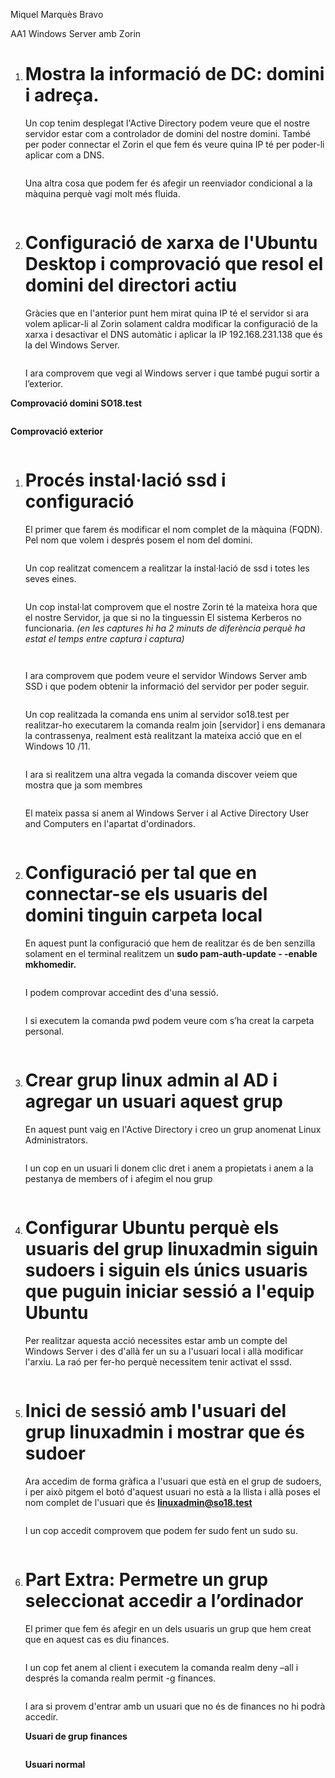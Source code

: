 Miquel Marquès Bravo

AA1 Windows Server amb Zorin

1. # **Mostra la informació de DC: domini i adreça.**
   Un cop tenim desplegat l'Active Directory podem veure que el nostre servidor estar com a controlador de domini del nostre domini. També per poder connectar el Zorin el que fem és veure quina IP té per poder-li aplicar com a DNS.
   <p align="center">
   <img src="../../imatges/imatgesAltres/Aspose.Words.2ecb3068-6b12-40c6-8179-5720e62b3e31.001.png" alt="">
   </p>

   Una altra cosa que podem fer és afegir un reenviador condicional a la màquina perquè vagi molt més fluida.
   <p align="center">
   <img src="../../imatges/imatgesAltres/Aspose.Words.2ecb3068-6b12-40c6-8179-5720e62b3e31.002.png" alt="">
   </p>
1. # **Configuració de xarxa de l'Ubuntu Desktop i comprovació que resol el domini del directori actiu**
   Gràcies que en l'anterior punt hem mirat quina IP té el servidor si ara volem aplicar-li al Zorin solament caldra modificar la configuració de la xarxa i desactivar el DNS automàtic i aplicar la IP 192.168.231.138 que és la del Windows Server.
   <p align="center">
   <img src="../../imatges/imatgesAltres/Aspose.Words.2ecb3068-6b12-40c6-8179-5720e62b3e31.003.png" alt="">
   </p>

   I ara comprovem que vegi al Windows server i que també pugui sortir a l’exterior.


**Comprovació domini SO18.test**
   <p align="center">
   <img src="../../imatges/imatgesAltres/Aspose.Words.2ecb3068-6b12-40c6-8179-5720e62b3e31.004.png"
 alt=""></p>

**Comprovació exterior**
   <p align="center">
   <img src="../../imatges/imatgesAltres/Aspose.Words.2ecb3068-6b12-40c6-8179-5720e62b3e31.005.png"
 alt=""></p>

1. # **Procés instal·lació ssd i configuració**
   El primer que farem és modificar el nom complet de la màquina (FQDN). Pel nom que volem i després posem el nom del domini.
    <p align="center">
   <img src="../../imatges/imatgesAltres/Aspose.Words.2ecb3068-6b12-40c6-8179-5720e62b3e31.006.png" alt="">
   </p>

   Un cop realitzat comencem a realitzar la instal·lació de ssd i totes les seves eines.
   <p align="center">
   <img src="../../imatges/imatgesAltres/Aspose.Words.2ecb3068-6b12-40c6-8179-5720e62b3e31.007.png" alt="">
   </p>

   Un cop instal·lat comprovem que el nostre Zorin té la mateixa hora que el nostre Servidor, ja que si no la tinguessin El sistema Kerberos no funcionaria. *(en les captures hi ha 2 minuts de diferència perquè ha estat el temps entre captura i captura)*
   <p align="center">
   <img src="../../imatges/imatgesAltres/Aspose.Words.2ecb3068-6b12-40c6-8179-5720e62b3e31.008.png" alt="">
   </p>
   <p align="center">
   <img src="../../imatges/imatgesAltres/Aspose.Words.2ecb3068-6b12-40c6-8179-5720e62b3e31.009.png" alt="">
   </p>

   I ara comprovem que podem veure el servidor Windows Server amb SSD i que podem obtenir la informació del servidor per poder seguir.
   <p align="center">
   <img src="../../imatges/imatgesAltres/Aspose.Words.2ecb3068-6b12-40c6-8179-5720e62b3e31.010.png" alt="">
   </p>

   Un cop realitzada la comanda ens unim al servidor so18.test per realitzar-ho executarem la comanda realm join [servidor] i ens demanara la contrassenya, realment està realitzant la mateixa acció que en el Windows 10 /11.
   <p align="center">
   <img src="../../imatges/imatgesAltres/Aspose.Words.2ecb3068-6b12-40c6-8179-5720e62b3e31.011.png" alt="">
   </p>

   I ara si realitzem una altra vegada la comanda discover veiem que mostra que ja som membres
   <p align="center">
   <img src="../../imatges/imatgesAltres/Aspose.Words.2ecb3068-6b12-40c6-8179-5720e62b3e31.012.png" alt="">
   </p>

   El mateix passa si anem al Windows Server i al Active Directory User and Computers en l'apartat d'ordinadors.
   <p align="center">
   <img src="../../imatges/imatgesAltres/Aspose.Words.2ecb3068-6b12-40c6-8179-5720e62b3e31.013.png" alt="">
   </p>

1. # **Configuració per tal que en connectar-se els usuaris del domini tinguin carpeta local**
   En aquest punt la configuració que hem de realitzar és de ben senzilla solament en el terminal realitzem un **sudo pam-auth-update  - -enable mkhomedir.**
   <p align="center">
   <img src="../../imatges/imatgesAltres/Aspose.Words.2ecb3068-6b12-40c6-8179-5720e62b3e31.014.png" alt="">
   </p>

   I podem comprovar accedint des d'una sessió.
   <p align="center">
   <img src="../../imatges/imatgesAltres/Aspose.Words.2ecb3068-6b12-40c6-8179-5720e62b3e31.015.png" alt="">
   </p>

   I si executem la comanda pwd podem veure com s’ha creat la carpeta personal.
   <p align="center">
   <img src="../../imatges/imatgesAltres/Aspose.Words.2ecb3068-6b12-40c6-8179-5720e62b3e31.016.png" alt="">
   </p>
1. # **Crear grup linux admin al AD i agregar un usuari aquest grup**
   En aquest punt vaig en l'Active Directory i creo un grup anomenat Linux Administrators.
   <p align="center">
   <img src="../../imatges/imatgesAltres/Aspose.Words.2ecb3068-6b12-40c6-8179-5720e62b3e31.017.png" alt="">
   </p>

   I un cop en un usuari li donem clic dret i anem a propietats i anem a la pestanya de members of i afegim el nou grup
   <p align="center">
   <img src="../../imatges/imatgesAltres/Aspose.Words.2ecb3068-6b12-40c6-8179-5720e62b3e31.018.png" alt="">
   </p>
1. # **Configurar Ubuntu perquè els usuaris del grup linuxadmin siguin sudoers i siguin els únics usuaris que puguin iniciar sessió a l'equip Ubuntu**
   Per realitzar aquesta acció necessites estar amb un compte del Windows Server i des d'allà fer un su a l'usuari local i allà modificar l'arxiu. La raó per fer-ho perquè necessitem tenir activat el sssd. 
   <p align="center">
   <img src="../../imatges/imatgesAltres/Aspose.Words.2ecb3068-6b12-40c6-8179-5720e62b3e31.019.png" alt="">
   </p>

1. # **Inici de sessió amb l'usuari del grup linuxadmin i mostrar que és sudoer**
   Ara accedim de forma gràfica a l'usuari que està en el grup de sudoers, i per això pitgem el botó d'aquest usuari no està a la llista i allà poses el nom complet de l'usuari que és **linuxadmin@so18.test**
   <p align="center">
   <img src="../../imatges/imatgesAltres/Aspose.Words.2ecb3068-6b12-40c6-8179-5720e62b3e31.020.png" alt="">
   </p>

   I un cop accedit comprovem que podem fer sudo fent un sudo su.
   <p align="center">
   <img src="../../imatges/imatgesAltres/Aspose.Words.2ecb3068-6b12-40c6-8179-5720e62b3e31.021.png" alt="">
   </p>

1. # **Part Extra: Permetre un grup seleccionat accedir a l’ordinador**
   El primer que fem és afegir en un dels usuaris un grup que hem creat que en aquest cas es diu finances.
   <p align="center">
   <img src="../../imatges/imatgesAltres/Aspose.Words.2ecb3068-6b12-40c6-8179-5720e62b3e31.022.png" alt="">
   </p>

   I un cop fet anem al client i executem la comanda realm deny –all i després la comanda realm permit -g finances.
   <p align="center">
   <img src="../../imatges/imatgesAltres/Aspose.Words.2ecb3068-6b12-40c6-8179-5720e62b3e31.023.png" alt="">
   </p>

   I ara si provem d'entrar amb un usuari que no és de finances no hi podrà accedir.

   **Usuari de grup finances**
   <p align="center">
   <img src="../../imatges/imatgesAltres/Aspose.Words.2ecb3068-6b12-40c6-8179-5720e62b3e31.024.png" alt="">
   </p>

   **Usuari normal**
   <p align="center">
   <img src="../../imatges/imatgesAltres/Aspose.Words.2ecb3068-6b12-40c6-8179-5720e62b3e31.025.png" alt="">
   </p>



